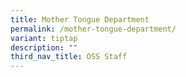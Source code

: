 ```yaml
---
title: Mother Tongue Department
permalink: /mother-tongue-department/
variant: tiptap
description: ""
third_nav_title: OSS Staff
---
```

